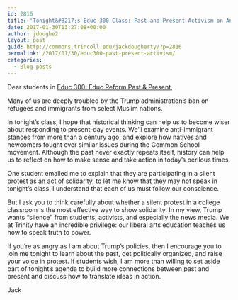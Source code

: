 ```yaml
---
id: 2816
title: 'Tonight&#8217;s Educ 300 Class: Past and Present Activism on Anti-Immigration Policies'
date: 2017-01-30T13:27:08+00:00
author: jdoughe2
layout: post
guid: http://commons.trincoll.edu/jackdougherty/?p=2816
permalink: /2017/01/30/educ300-past-present-activism/
categories:
  - Blog posts
---
```

<p class="p1">
  Dear students in <a href="http://commons.trincoll.edu/edreform">Educ 300: Educ Reform Past & Present</a>,
</p>

<p class="p1">
  Many of us are deeply troubled by the Trump administration’s ban on refugees and immigrants from select Muslim nations.
</p>

<p class="p1">
  In tonight’s class, I hope that historical thinking can help us to become wiser about responding to present-day events. We’ll examine anti-immigrant stances from more than a century ago, and explore how natives and newcomers fought over similar issues during the Common School movement. Although the past never exactly repeats itself, history can help us to reflect on how to make sense and take action in today’s perilous times.
</p>

<p class="p1">
  One student emailed me to explain that they are participating in a silent protest as an act of solidarity, to let me know that they may not speak in tonight’s class. I understand that each of us must follow our conscience.
</p>

<p class="p1">
  But I ask you to think carefully about whether a silent protest in a college classroom is the most effective way to show solidarity. In my view, Trump wants “silence” from students, activists, and especially the news media. We at Trinity have an incredible privilege: our liberal arts education teaches us how to speak truth to power.
</p>

<p class="p1">
  If you’re as angry as I am about Trump’s policies, then I encourage you to join me tonight to learn about the past, get politically organized, and raise your voice in protest. If students wish, I am more than willing to set aside part of tonight’s agenda to build more connections between past and present and discuss how to translate ideas in action.
</p>

<p class="p1">
  Jack
</p>